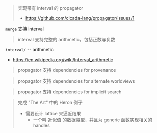 > 实现带有 interval 的 propagator
>
> - https://github.com/cicada-lang/propagator/issues/1

`merge` 支持 interval

> interval 支持完整的 arithmetic，包括正数与负数

`interval/` -- arithmetic

- https://en.wikipedia.org/wiki/Interval_arithmetic

> propagator 支持 dependencies for provenance

> propagator 支持 dependencies for alternate worldviews

> propagator 支持 dependencies for implicit search

> 完成 "The Art" 中的 Heron 例子
>
> - 需要设计 lattice 来逼近结果
>   - 一个叫 近似值 的数据类型，并且为 generic 函数实现相关的 handles

